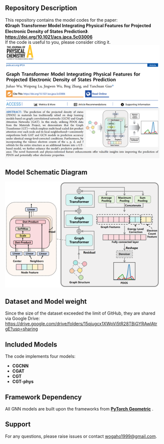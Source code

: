 ## Repository Description  

This repository contains the model codes for the paper:  
​**​《Graph Transformer Model Integrating Physical Features for Projected Electronic Density of States Prediction》**. 
**​https://doi.org/10.1021/acs.jpca.5c03006​**  
If the code is useful to you, please consider citing it.
![Paper](https://github.com/jiahao-codes/GNNs-PDOS/blob/0f20a78fbbb01d1ff0da003845bb42cde2c63b5a/pic/paper.png)

## Model Schematic Diagram
![Model](https://github.com/jiahao-codes/GNNs-PDOS/blob/31db86bc26fb0db394fd80d0fdc8b17b76c8e470/pic/model.png)

## Dataset and Model weight
Since the size of the dataset exceeded the limit of GitHub, they are shared via Google Drive:
https://drive.google.com/drive/folders/15qjugcx1XWpVi5tR28TBiGYRAwlAtrgE?usp=sharing

## Included Models  
The code implements four models:  
- ​**CGCNN**​  
- ​**CGAT**​  
- ​**CGT**​  
- ​**CGT-phys**​  

## Framework Dependency  
All GNN models are built upon the ​frameworks from **​[PyTorch Geometric](https://github.com/pyg-team/pytorch_geometric)​**​ .  

## Support  
For any questions, please raise issues or contact wogaho1999@gmail.com.
